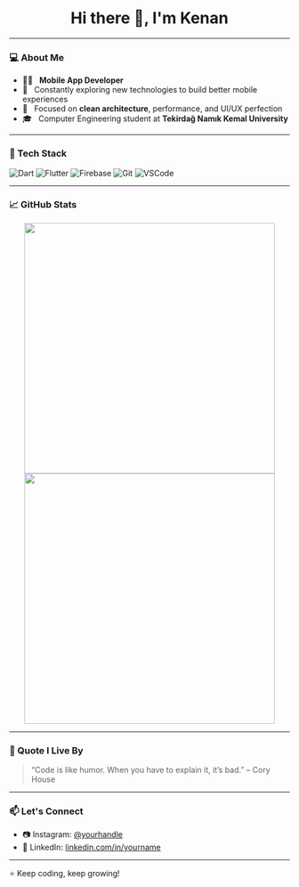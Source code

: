 <h1 align="center">Hi there 👋, I'm Kenan</h1>



---

### 💻 About Me

- 👨‍💻 &nbsp; **Mobile App Developer**
- 🤔 &nbsp; Constantly exploring new technologies to build better mobile experiences  
- 🎯 &nbsp; Focused on **clean architecture**, performance, and UI/UX perfection  
- 🎓 &nbsp; Computer Engineering student at **Tekirdağ Namık Kemal University**

---

### 🚀 Tech Stack

![Dart](https://img.shields.io/badge/-Dart-0175C2?logo=dart&logoColor=white&style=for-the-badge)
![Flutter](https://img.shields.io/badge/-Flutter-02569B?logo=flutter&logoColor=white&style=for-the-badge)
![Firebase](https://img.shields.io/badge/-Firebase-FFCA28?logo=firebase&logoColor=white&style=for-the-badge)
![Git](https://img.shields.io/badge/-Git-F05032?logo=git&logoColor=white&style=for-the-badge)
![VSCode](https://img.shields.io/badge/-VSCode-007ACC?logo=visual-studio-code&logoColor=white&style=for-the-badge)

---

### 📈 GitHub Stats

<p align="center">
  <img src="https://github-readme-stats.vercel.app/api?username=your-github-username&show_icons=true&theme=tokyonight" width="450"/>
  <img src="https://github-readme-streak-stats.herokuapp.com/?user=your-github-username&theme=tokyonight" width="450"/>
</p>

---

### 🧠 Quote I Live By

> “Code is like humor. When you have to explain it, it’s bad.” – Cory House

---

### 📫 Let's Connect

- 📷 Instagram: [@yourhandle](https://www.instagram.com/_kenanabbaszade/)
- 💼 LinkedIn: [linkedin.com/in/yourname](https://www.linkedin.com/in/kenan-abbaszade-161832194/)

---

⭐️ Keep coding, keep growing!
